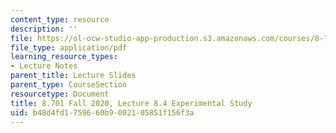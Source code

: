 ```yaml
---
content_type: resource
description: ''
file: https://ol-ocw-studio-app-production.s3.amazonaws.com/courses/8-701-introduction-to-nuclear-and-particle-physics-fall-2020/b48d4fd1759660b9002105851f156f3a_MIT8_701f20_lec8.4.pdf
file_type: application/pdf
learning_resource_types:
- Lecture Notes
parent_title: Lecture Slides
parent_type: CourseSection
resourcetype: Document
title: 8.701 Fall 2020, Lecture 8.4 Experimental Study
uid: b48d4fd1-7596-60b9-0021-05851f156f3a
---
```

